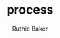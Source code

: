---
layout: photo_set
title: "process"
author: "Ruthie Baker"
permalink: /process/
image: process/process-6.jpg

photos:
    set: process
    size: 6
---